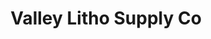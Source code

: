 ---
title: "Valley Litho Supply Co"
url: /rice-lake/valley-litho-supply-co/
shop: office supplies
---